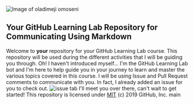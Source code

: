   ![Image of oladimeji omoseni](https://octodex.github.com/images/yaktocat.png)
## Your GitHub Learning Lab Repository for Communicating Using Markdown
Welcome to **your** repository for your GitHub Learning Lab course. This repository will be used during the different activities that I will be guiding you through.
Oh! I haven't introduced myself...
I'm the GitHub Learning Lab bot and I'm here to help guide you in your journey to learn and master the various topics covered in this course. I will be using Issue and Pull Request comments to communicate with you. In fact, I already added an issue for you to check out.
![issue tab](https://lab.github.com/public/images/issue_tab.png)
I'll meet you over there, can't wait to get started!
This repository is licensed under [MIT](../LICENSE) (c) 2019 GitHub, Inc.
 main
